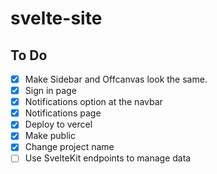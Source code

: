 # svelte-site

## To Do

- [x] Make Sidebar and Offcanvas look the same.
- [x] Sign in page
- [x] Notifications option at the navbar
- [x] Notifications page
- [x] Deploy to vercel
- [x] Make public
- [x] Change project name
- [ ] Use SvelteKit endpoints to manage data
